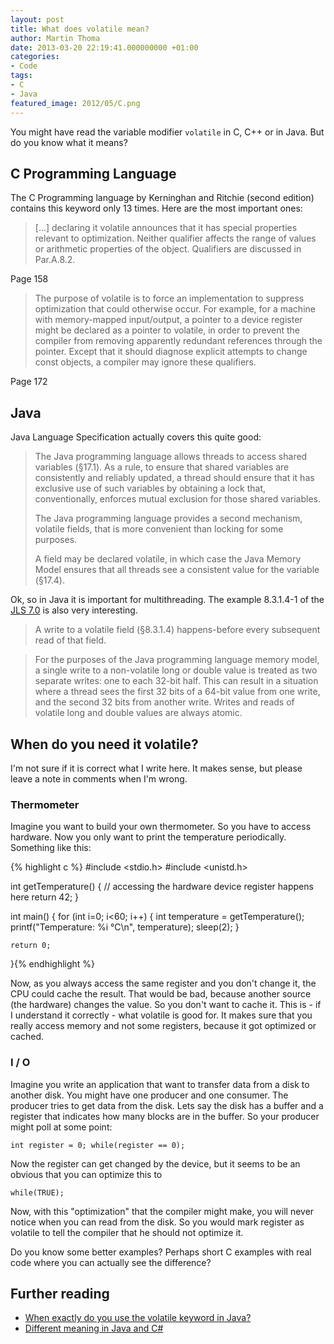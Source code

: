```yaml
---
layout: post
title: What does volatile mean?
author: Martin Thoma
date: 2013-03-20 22:19:41.000000000 +01:00
categories:
- Code
tags:
- C
- Java
featured_image: 2012/05/C.png
---
```

You might have read the variable modifier <code>volatile</code> in C, C++ or in Java. But do you know what it means?

<h2>C Programming Language</h2>
The C Programming language by Kerninghan and Ritchie (second edition) contains this keyword only 13 times. Here are the most important ones:
<blockquote>[...] declaring it volatile announces that it has special properties relevant to optimization. Neither qualifier affects the range of values or arithmetic properties of the object. Qualifiers are discussed in Par.A.8.2.</blockquote>
Page 158

<blockquote>The purpose of volatile is to force an implementation to suppress optimization that could otherwise occur. For example, for a machine with memory-mapped input/output, a pointer to a device register might be declared as a pointer to volatile, in order to prevent the compiler from removing apparently redundant references through the pointer. Except that it should diagnose explicit attempts to change const objects, a compiler may ignore these qualifiers.</blockquote>
Page 172

<h2>Java</h2>
Java Language Specification actually covers this quite good:

<blockquote>The Java programming language allows threads to access shared variables (&sect;17.1).
As a rule, to ensure that shared variables are consistently and reliably updated, a thread should ensure that it has exclusive use of such variables by obtaining a lock that, conventionally, enforces mutual exclusion for those shared variables.

The Java programming language provides a second mechanism, volatile fields, that is more convenient than locking for some purposes.

A field may be declared volatile, in which case the Java Memory Model ensures that all threads see a consistent value for the variable (&sect;17.4).</blockquote>

Ok, so in Java it is important for multithreading. The example 8.3.1.4-1 of the <a href="http://docs.oracle.com/javase/specs/">JLS 7.0</a> is also very interesting.

<blockquote>A write to a volatile field (&sect;8.3.1.4) happens-before every subsequent read of
that field.</blockquote>

<blockquote>For the purposes of the Java programming language memory model, a single write to a non-volatile long or double value is treated as two separate writes: one to each 32-bit half. This can result in a situation where a thread sees the first 32 bits of a 64-bit value from one write, and the second 32 bits from another write. Writes and reads of volatile long and double values are always atomic.</blockquote>

<h2>When do you need it volatile?</h2>
<div class="warning">I'm not sure if it is correct what I write here. It makes sense, but please leave a note in comments when I'm wrong.</div>

<h3>Thermometer</h3>
Imagine you want to build your own thermometer. So you have to access hardware. Now you only want to print the temperature periodically. Something like this:

{% highlight c %}
#include <stdio.h>
#include <unistd.h>

int getTemperature() {
	// accessing the hardware device register happens here
	return 42;
}

int main() {
	for (int i=0; i<60; i++) {
                int temperature = getTemperature();
		printf("Temperature: %i &deg;C\n", temperature);
		sleep(2);
	}

	return 0;
}{% endhighlight %}

Now, as you always access the same register and you don't change it, the CPU could cache the result. That would be bad, because another source (the hardware) changes the value. So you don't want to cache it. This is - if I understand it correctly - what volatile is good for. It makes sure that you really access memory and not some registers, because it got optimized or cached.

<h3>I / O</h3>
Imagine you write an application that want to transfer data from a disk to another disk. You might have one producer and one consumer. The producer tries to get data from the disk. Lets say the disk has a buffer and a register that indicates how many blocks are in the buffer. So your producer might poll at some point:

<code>int register = 0;
while(register == 0);</code>

Now the register can get changed by the device, but it seems to be an obvious that you can optimize this to

<code>while(TRUE);</code>

Now, with this "optimization" that the compiler might make, you will never notice when you can read from the disk. So you would mark register as volatile to tell the compiler that he should not optimize it.

Do you know some better examples? Perhaps short C examples with real code where you can actually see the difference?

<h2>Further reading</h2>
<ul>
  <li><a href="http://stackoverflow.com/q/3488703/562769">When exactly do you use the volatile keyword in Java?</a></li>
  <li><a href="http://stackoverflow.com/a/3430809/562769">Different meaning in Java and C#</a></li>
</ul>
